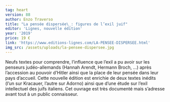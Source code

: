 ```yaml
---
tag: heart
version: 88
author: Enzo Traverso
title: "La pensée dispersée\_: figures de l’exil juif"
editor: 'Lignes, nouvelle édition'
year: '2019'
price: 19 €
link: 'https://www.editions-lignes.com/LA-PENSEE-DISPERSEE.html'
img_src: /assets/uploads/la-pensee-dispersee.jpg
---
```

Neufs textes pour comprendre, l’influence que l’exil a pu avoir sur les penseurs judéo-allemands (Hannah Arendt, Hermann Broch, …) après l’accession au pouvoir d’Hitler ainsi que la place de leur pensée dans leur pays d’accueil. Cette nouvelle édition est enrichie de deux textes inédits (l’un sur Kracauer, l’autre sur Adorno) ainsi que d’une étude sur l’exil intellectuel des juifs italiens. Cet ouvrage est très documenté mais s’adresse avant tout à un public connaisseur.
